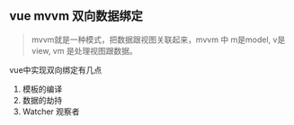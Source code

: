 ## vue mvvm 双向数据绑定



> mvvm就是一种模式，把数据跟视图关联起来，mvvm 中 m是model, v是view, vm 是处理视图跟数据。



vue中实现双向绑定有几点

1. 模板的编译
2. 数据的劫持
3. Watcher 观察者





